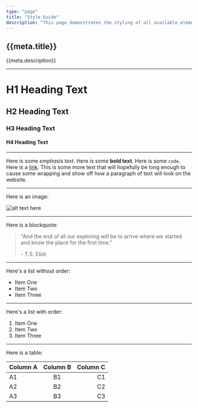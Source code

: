 ```yaml
---
type: "page"
title: "Style Guide"
description: "This page demonstrates the styling of all available elements."
---
```


## {{meta.title}}

{{meta.description}}

---

# H1 Heading Text

## H2 Heading Text

### H3 Heading Text

#### H4 Heading Text

---

Here is some *emphasis text*. Here is some **bold text**. Here is some `code`. Here is a [link](/). This is some more text that will hopefully be long enough to cause some wrapping and show off how a paragraph of text will look on the website.

---

Here is an image:

![alt text here](/trees.jpg)

---

Here is a blockquote:

> "And the end of all our exploring will be to arrive where we started and know the place for the first time."
>
> \- T.S. Eliot

---

Here's a list without order:

- Item One
- Item Two
- Item Three

---

Here's a list with order:

1. Item One
1. Item Two
1. Item Three

---

Here is a table:

|Column A | Column B | Column C |
|:--------|:--------:|---------:|
| A1      | B1       | C1       |
| A2      | B2       | C2       |
| A3      | B3       | C3       |